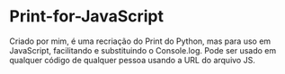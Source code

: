 # Print-for-JavaScript
Criado por mim, é uma recriação do Print do Python, mas para uso em JavaScript, facilitando e substituindo o Console.log. Pode ser usado em qualquer código de qualquer pessoa usando a URL do arquivo JS.
